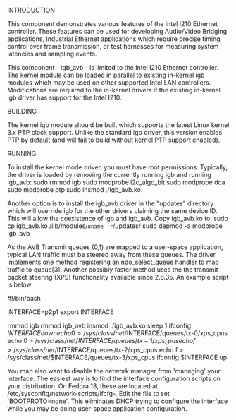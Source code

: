 INTRODUCTION

This component demonstrates various features of the Intel I210 Ethernet
controller. These features can be used for developing Audio/Video Bridging
applications, Industrial Ethernet applications which require precise timing
control over frame transmission, or test harnesses for measuring system
latencies and sampling events.

This component - igb_avb - is limited to the Intel I210 Ethernet controller.
The kernel module can be loaded in parallel to existing in-kernel igb modules
which may be used on other supported Intel LAN controllers. Modifications are
required to the in-kernel drivers if the existing in-kernel igb driver has
support for the Intel I210.

BUILDING

The kernel igb module should be built which supports the latest Linux kernel
3.x PTP clock support. Unlike the standard igb driver, this version enables
PTP by default (and will fail to build without kernel PTP support enabled).

RUNNING

To install the kernel mode driver, you must have root permissions. Typically,
the driver is loaded by removing the currently running igb and running igb_avb:
	sudo rmmod igb
	<optional> sudo modprobe i2c_algo_bit
	<optional> sudo modprobe dca
	<optional> sudo modprobe ptp
	sudo insmod ./igb_avb.ko

Another option is to install the igb_avb driver in the "updates" directory
which will override igb for the other drivers claiming the same device ID. This
will allow the coexistence of igb and igb_avb. Copy igb_avb.ko to:
	sudo cp igb_avb.ko /lib/modules/`uname -r`/updates/
	sudo depmod -a
	modprobe igb_avb

As the AVB Transmit queues (0,1) are mapped to a user-space application,
typical LAN traffic must be steered away from these queues. The driver
implements one method registering an ndo_select_queue handler to map traffic to
queue[3].  Another possibly faster method uses the the transmit packet steering
(XPS) functionality available since 2.6.35. An example script is below

#!/bin/bash

INTERFACE=p2p1
export INTERFACE

rmmod igb
rmmod igb_avb
insmod ./igb_avb.ko
sleep 1
ifconfig $INTERFACE down
echo 0 > /sys/class/net/$INTERFACE/queues/tx-0/xps_cpus
echo 0 > /sys/class/net/$INTERFACE/queues/tx-1/xps_cpus
echo f > /sys/class/net/$INTERFACE/queues/tx-2/xps_cpus
echo f > /sys/class/net/$INTERFACE/queues/tx-3/xps_cpus
ifconfig $INTERFACE up

You map also want to disable the network manager from 'managing' your
interface.  The easiest way is to find the interface configuration scripts on
your distribution.  On Fedora 18, these are located at
/etc/sysconfig/network-scripts/ifcfg-<interface>.  Edit the file to set
'BOOTPROTO=none'. This eliminates DHCP trying to configure the interface while
you may be doing user-space application configuration.
